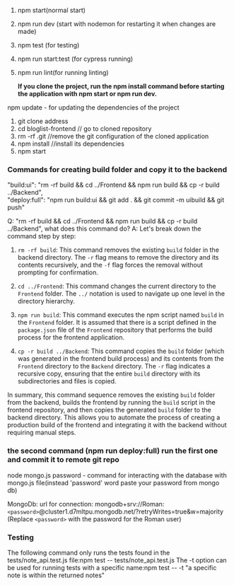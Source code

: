 <!-- starting server -->

1. npm start(normal start)
2. npm run dev (start with nodemon for restarting it when changes are made)
3. npm test (for testing)
4. npm run start:test (for cypress running)
5. npm run lint(for running linting)

   **If you clone the project, run the npm install command before starting the application with npm start or npm run dev.**

npm update - for updating the dependencies of the project

<!-- when you clone project from github -->

1. git clone address
2. cd bloglist-frontend // go to cloned repository
3. rm -rf .git //remove the git configuration of the cloned application
4. npm install //install its dependencies
5. npm start

### Commands for creating build folder and copy it to the backend

"build:ui": "rm -rf build && cd ../Frontend && npm run build && cp -r build ../Backend",\
"deploy:full": "npm run build:ui && git add . && git commit -m uibuild && git push"

Q: "rm -rf build && cd ../Frontend && npm run build && cp -r build ../Backend",
what does this command do?
A: Let's break down the command step by step:

1. `rm -rf build`: This command removes the existing `build` folder in the backend directory. The `-r` flag means to remove the directory and its contents recursively, and the `-f` flag forces the removal without prompting for confirmation.

2. `cd ../Frontend`: This command changes the current directory to the `Frontend` folder. The `../` notation is used to navigate up one level in the directory hierarchy.

3. `npm run build`: This command executes the npm script named `build` in the `Frontend` folder. It is assumed that there is a script defined in the `package.json` file of the `Frontend` repository that performs the build process for the frontend application.

4. `cp -r build ../Backend`: This command copies the `build` folder (which was generated in the frontend build process) and its contents from the `Frontend` directory to the `Backend` directory. The `-r` flag indicates a recursive copy, ensuring that the entire `build` directory with its subdirectories and files is copied.

In summary, this command sequence removes the existing `build` folder from the backend, builds the frontend by running the `build` script in the frontend repository, and then copies the generated `build` folder to the backend directory. This allows you to automate the process of creating a production build of the frontend and integrating it with the backend without requiring manual steps.

### the second command (npm run deploy:full) run the first one and commit it to remote git repo

node mongo.js password - command for interacting with the database with mongo.js file(instead 'password' word paste your password from mongo db)

MongoDb:
url for connection:
mongodb+srv://Roman:`<password>`@cluster1.d7mltpu.mongodb.net/?retryWrites=true&w=majority (Replace `<password>` with the password for the Roman user)

### Testing

The following command only runs the tests found in the tests/note_api.test.js file:npm test -- tests/note_api.test.js
The -t option can be used for running tests with a specific name:npm test -- -t "a specific note is within the returned notes"
